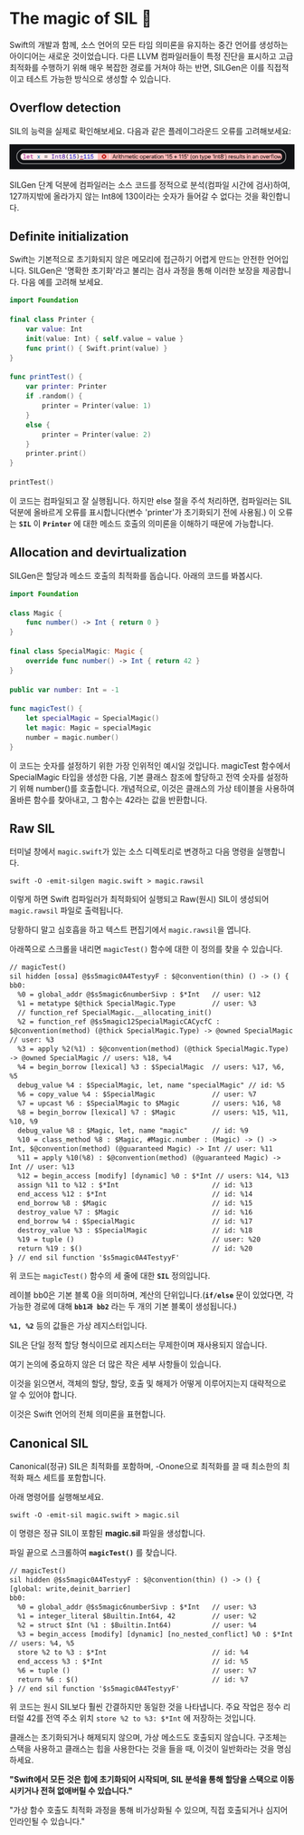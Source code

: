 # The magic of SIL 🤿

Swift의 개발과 함께, 소스 언어의 모든 타임 의미론을 유지하는 중간 언어를 생성하는 아이디어는 새로운 것이었습니다.
다른 LLVM 컴파일러들이 특정 진단을 표시하고 고급 최적화를 수행하기 위해 매우 복잡한 경로를 거쳐야 하는 반면,
SILGen은 이를 직접적이고 테스트 가능한 방식으로 생성할 수 있습니다.

## Overflow detection

SIL의 능력을 실제로 확인해보세요. 다음과 같은 플레이그라운드 오류를 고려해보세요:

<img src = "https://github.com/devKobe24/images/blob/main/SWDD-231213.png?raw=true"><br>

SILGen 단계 덕분에 컴파일러는 소스 코드를 정적으로 분석(컴파일 시간에 검사)하여, 127까지밖에 올라가지 않는 Int8에 130이라는 숫자가 들어갈 수 없다는 것을 확인합니다.

## Definite initialization

Swift는 기본적으로 초기화되지 않은 메모리에 접근하기 어렵게 만드는 안전한 언어입니다.
SILGen은 '명확한 초기화'라고 불리는 검사 과정을 통해 이러한 보장을 제공합니다.
다음 예를 고려해 보세요.

```swift
import Foundation

final class Printer {
    var value: Int
    init(value: Int) { self.value = value }
    func print() { Swift.print(value) }
}

func printTest() {
    var printer: Printer
    if .random() {
        printer = Printer(value: 1)
    }
    else {
        printer = Printer(value: 2)
    }
    printer.print()
}

printTest()
```

이 코드는 컴파일되고 잘 실행됩니다.
하지만 else 절을 주석 처리하면, 컴파일러는 SIL 덕분에 올바르게 오류를 표시합니다(변수 'printer'가 초기화되기 전에 사용됨.)
이 오류는 **`SIL`** 이 **`Printer`** 에 대한 메소드 호출의 의미론을 이해하기 때문에 가능합니다.

## Allocation and devirtualization

SILGen은 할당과 메소드 호출의 최적화를 돕습니다.
아래의 코드를 봐봅시다.

```swift
import Foundation

class Magic {
    func number() -> Int { return 0 }
}

final class SpecialMagic: Magic {
    override func number() -> Int { return 42 }
}

public var number: Int = -1

func magicTest() {
    let specialMagic = SpecialMagic()
    let magic: Magic = specialMagic
    number = magic.number()
}
```

이 코드는 숫자를 설정하기 위한 가장 인위적인 예시일 것입니다.
magicTest 함수에서 SpecialMagic 타입을 생성한 다음, 
기본 클래스 참조에 할당하고 전역 숫자를 설정하기 위해 number()를 호출합니다.
개념적으로, 이것은 클래스의 가상 테이블을 사용하여 올바른 함수를 찾아내고, 그 함수는 42라는 값을 반환합니다.

## Raw SIL

터미널 창에서 `magic.swift`가 있는 소스 디렉토리로 변경하고 다음 명령을 실행합니다.

```shell
swift -O -emit-silgen magic.swift > magic.rawsil
```

이렇게 하면 Swift 컴파일러가 최적화되어 실행되고 Raw(원시) SIL이 생성되어 `magic.rawsil` 파일로 출력됩니다.

당황하디 말고 심호흡을 하고 텍스트 편집기에서 `magic.rawsil`을 엽니다.

아래쪽으로 스크롤을 내리면 `magicTest()` 함수에 대한 이 정의를 찾을 수 있습니다.

```rawsil
// magicTest()
sil hidden [ossa] @$s5magic0A4TestyyF : $@convention(thin) () -> () {
bb0:
  %0 = global_addr @$s5magic6numberSivp : $*Int   // user: %12
  %1 = metatype $@thick SpecialMagic.Type         // user: %3
  // function_ref SpecialMagic.__allocating_init()
  %2 = function_ref @$s5magic12SpecialMagicCACycfC : $@convention(method) (@thick SpecialMagic.Type) -> @owned SpecialMagic // user: %3
  %3 = apply %2(%1) : $@convention(method) (@thick SpecialMagic.Type) -> @owned SpecialMagic // users: %18, %4
  %4 = begin_borrow [lexical] %3 : $SpecialMagic  // users: %17, %6, %5
  debug_value %4 : $SpecialMagic, let, name "specialMagic" // id: %5
  %6 = copy_value %4 : $SpecialMagic              // user: %7
  %7 = upcast %6 : $SpecialMagic to $Magic        // users: %16, %8
  %8 = begin_borrow [lexical] %7 : $Magic         // users: %15, %11, %10, %9
  debug_value %8 : $Magic, let, name "magic"      // id: %9
  %10 = class_method %8 : $Magic, #Magic.number : (Magic) -> () -> Int, $@convention(method) (@guaranteed Magic) -> Int // user: %11
  %11 = apply %10(%8) : $@convention(method) (@guaranteed Magic) -> Int // user: %13
  %12 = begin_access [modify] [dynamic] %0 : $*Int // users: %14, %13
  assign %11 to %12 : $*Int                       // id: %13
  end_access %12 : $*Int                          // id: %14
  end_borrow %8 : $Magic                          // id: %15
  destroy_value %7 : $Magic                       // id: %16
  end_borrow %4 : $SpecialMagic                   // id: %17
  destroy_value %3 : $SpecialMagic                // id: %18
  %19 = tuple ()                                  // user: %20
  return %19 : $()                                // id: %20
} // end sil function '$s5magic0A4TestyyF'
```

위 코드는 `magicTest()` 함수의 세 줄에 대한 **`SIL`** 정의입니다.

레이블 bb0은 기본 블록 0을 의미하며, 계산의 단위입니다.(**`if/else`** 문이 있었다면, 각 가능한 경로에 대해 **`bb1과 bb2`** 라는 두 개의 기본 블록이 생성됩니다.)

**`%1, %2`** 등의 값들은 가상 레지스터입니다.

SIL은 단일 정적 할당 형식이므로 레지스터는 무제한이며 재사용되지 않습니다.

여기 논의에 중요하지 않은 더 많은 작은 세부 사항들이 있습니다.

이것을 읽으면서, 객체의 할당, 할당, 호출 및 해제가 어떻게 이루어지는지 대략적으로 알 수 있어야 합니다.

이것은 Swift 언어의 전체 의미론을 표현합니다.

## Canonical SIL

Canonical(정규) SIL은 최적화를 포함하며, -Onone으로 최적화를 끌 때 최소한의 최적화 패스 세트를 포함합니다.

아래 명령어를 실행해보세요.

```shell
swift -O -emit-sil magic.swift > magic.sil
```

이 명령은 정규 SIL이 포함된 **magic.sil** 파일을 생성합니다.

파일 끝으로 스크롤하여 **`magicTest()`** 를 찾습니다.

```sil
// magicTest()
sil hidden @$s5magic0A4TestyyF : $@convention(thin) () -> () {
[global: write,deinit_barrier]
bb0:
  %0 = global_addr @$s5magic6numberSivp : $*Int   // user: %3
  %1 = integer_literal $Builtin.Int64, 42         // user: %2
  %2 = struct $Int (%1 : $Builtin.Int64)          // user: %4
  %3 = begin_access [modify] [dynamic] [no_nested_conflict] %0 : $*Int // users: %4, %5
  store %2 to %3 : $*Int                          // id: %4
  end_access %3 : $*Int                           // id: %5
  %6 = tuple ()                                   // user: %7
  return %6 : $()                                 // id: %7
} // end sil function '$s5magic0A4TestyyF'

```

위 코드는 원시 SIL보다 훨씬 간결하지만 동일한 것을 나타냅니다.
주요 작업은 정수 리터럴 42를 전역 주소 위치 `store %2 to %3: $*Int` 에 저장하는 것입니다.

클래스는 초기화되거나 해제되지 않으며, 가상 메소드도 호출되지 않습니다.
구조체는 스택을 사용하고 클래스는 힙을 사용한다는 것을 들을 때, 이것이 일반화라는 것을 명심하세요.

**"Swift에서 모든 것은 힙에 초기화되어 시작되며, SIL 분석을 통해 할당을 스택으로 이동시키거나 전혀 없애버릴 수 있습니다."**

"가상 함수 호출도 최적화 과정을 통해 비가상화될 수 있으며, 직접 호출되거나 심지어 인라인될 수 있습니다."
